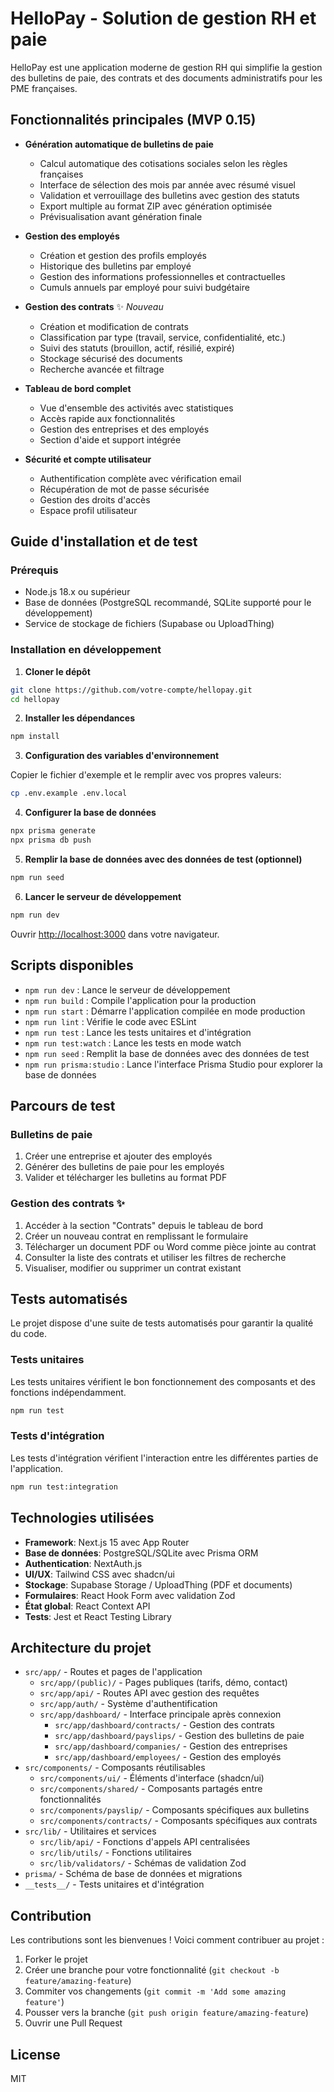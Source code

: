 # HelloPay - Solution de gestion RH et paie

HelloPay est une application moderne de gestion RH qui simplifie la gestion des bulletins de paie, des contrats et des documents administratifs pour les PME françaises.

## Fonctionnalités principales (MVP 0.15)

- **Génération automatique de bulletins de paie**
  - Calcul automatique des cotisations sociales selon les règles françaises
  - Interface de sélection des mois par année avec résumé visuel
  - Validation et verrouillage des bulletins avec gestion des statuts
  - Export multiple au format ZIP avec génération optimisée
  - Prévisualisation avant génération finale

- **Gestion des employés**
  - Création et gestion des profils employés
  - Historique des bulletins par employé
  - Gestion des informations professionnelles et contractuelles
  - Cumuls annuels par employé pour suivi budgétaire

- **Gestion des contrats** ✨ *Nouveau*
  - Création et modification de contrats
  - Classification par type (travail, service, confidentialité, etc.)
  - Suivi des statuts (brouillon, actif, résilié, expiré)
  - Stockage sécurisé des documents
  - Recherche avancée et filtrage

- **Tableau de bord complet**
  - Vue d'ensemble des activités avec statistiques
  - Accès rapide aux fonctionnalités
  - Gestion des entreprises et des employés
  - Section d'aide et support intégrée

- **Sécurité et compte utilisateur**
  - Authentification complète avec vérification email
  - Récupération de mot de passe sécurisée
  - Gestion des droits d'accès
  - Espace profil utilisateur

## Guide d'installation et de test

### Prérequis

- Node.js 18.x ou supérieur
- Base de données (PostgreSQL recommandé, SQLite supporté pour le développement)
- Service de stockage de fichiers (Supabase ou UploadThing)

### Installation en développement

1. **Cloner le dépôt**

```bash
git clone https://github.com/votre-compte/hellopay.git
cd hellopay
```

2. **Installer les dépendances**

```bash
npm install
```

3. **Configuration des variables d'environnement**

Copier le fichier d'exemple et le remplir avec vos propres valeurs:

```bash
cp .env.example .env.local
```

4. **Configurer la base de données**

```bash
npx prisma generate
npx prisma db push
```

5. **Remplir la base de données avec des données de test (optionnel)**

```bash
npm run seed
```

6. **Lancer le serveur de développement**

```bash
npm run dev
```

Ouvrir [http://localhost:3000](http://localhost:3000) dans votre navigateur.

## Scripts disponibles

- `npm run dev` : Lance le serveur de développement
- `npm run build` : Compile l'application pour la production
- `npm run start` : Démarre l'application compilée en mode production
- `npm run lint` : Vérifie le code avec ESLint
- `npm run test` : Lance les tests unitaires et d'intégration
- `npm run test:watch` : Lance les tests en mode watch
- `npm run seed` : Remplit la base de données avec des données de test
- `npm run prisma:studio` : Lance l'interface Prisma Studio pour explorer la base de données

## Parcours de test

### Bulletins de paie

1. Créer une entreprise et ajouter des employés
2. Générer des bulletins de paie pour les employés
3. Valider et télécharger les bulletins au format PDF

### Gestion des contrats ✨

1. Accéder à la section "Contrats" depuis le tableau de bord
2. Créer un nouveau contrat en remplissant le formulaire
3. Télécharger un document PDF ou Word comme pièce jointe au contrat
4. Consulter la liste des contrats et utiliser les filtres de recherche
5. Visualiser, modifier ou supprimer un contrat existant

## Tests automatisés

Le projet dispose d'une suite de tests automatisés pour garantir la qualité du code.

### Tests unitaires

Les tests unitaires vérifient le bon fonctionnement des composants et des fonctions indépendamment.

```bash
npm run test
```

### Tests d'intégration

Les tests d'intégration vérifient l'interaction entre les différentes parties de l'application.

```bash
npm run test:integration
```

## Technologies utilisées

- **Framework**: Next.js 15 avec App Router
- **Base de données**: PostgreSQL/SQLite avec Prisma ORM
- **Authentication**: NextAuth.js
- **UI/UX**: Tailwind CSS avec shadcn/ui
- **Stockage**: Supabase Storage / UploadThing (PDF et documents)
- **Formulaires**: React Hook Form avec validation Zod
- **État global**: React Context API
- **Tests**: Jest et React Testing Library

## Architecture du projet

- `src/app/` - Routes et pages de l'application
  - `src/app/(public)/` - Pages publiques (tarifs, démo, contact)
  - `src/app/api/` - Routes API avec gestion des requêtes
  - `src/app/auth/` - Système d'authentification
  - `src/app/dashboard/` - Interface principale après connexion
    - `src/app/dashboard/contracts/` - Gestion des contrats
    - `src/app/dashboard/payslips/` - Gestion des bulletins de paie
    - `src/app/dashboard/companies/` - Gestion des entreprises
    - `src/app/dashboard/employees/` - Gestion des employés
- `src/components/` - Composants réutilisables
  - `src/components/ui/` - Éléments d'interface (shadcn/ui)
  - `src/components/shared/` - Composants partagés entre fonctionnalités
  - `src/components/payslip/` - Composants spécifiques aux bulletins
  - `src/components/contracts/` - Composants spécifiques aux contrats
- `src/lib/` - Utilitaires et services
  - `src/lib/api/` - Fonctions d'appels API centralisées
  - `src/lib/utils/` - Fonctions utilitaires
  - `src/lib/validators/` - Schémas de validation Zod
- `prisma/` - Schéma de base de données et migrations
- `__tests__/` - Tests unitaires et d'intégration

## Contribution

Les contributions sont les bienvenues ! Voici comment contribuer au projet :

1. Forker le projet
2. Créer une branche pour votre fonctionnalité (`git checkout -b feature/amazing-feature`)
3. Commiter vos changements (`git commit -m 'Add some amazing feature'`)
4. Pousser vers la branche (`git push origin feature/amazing-feature`)
5. Ouvrir une Pull Request

## License

MIT
